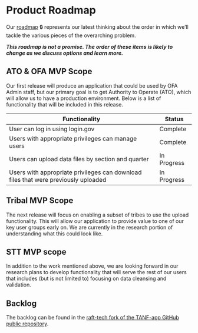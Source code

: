 # Product Roadmap
Our [roadmap](https://app.mural.co/t/officeoffamilyassistance2744/m/gsa6/1592336604317/61159efd030645a74c267130ea19b2083f87dd09) 🔒  represents our latest thinking about the order in which we’ll tackle the various pieces of the overarching problem.

**_This roadmap is not a promise. The order of these items is likely to change as we discuss options and learn more._**

## ATO & OFA MVP Scope
Our first release will produce an application that could be used by OFA Admin staff, but our primary goal is to get Authority to Operate (ATO), which will allow us to have a production environment. Below is a list of functionality that will be included in this release.

| Functionality | Status | 
| -------- | ------- | 
| User can log in using login.gov | Complete
| Users with appropriate privileges can manage users | Complete
| Users can upload data files by section and quarter | In Progress
| Users with appropriate privileges can download files that were previously uploaded     | In Progress

## Tribal MVP Scope
The next release will focus on enabling a subset of tribes to use the upload functionality. This will allow our application to provide value to one of our key user groups early on. We are currently in the research portion of understanding what this could look like. 

## STT MVP scope
In addition to the work mentioned above, we are looking forward in our research plans to develop functionality that will serve the rest of our users that includes (but is not limited to) focusing on data cleansing and validation. 
## Backlog
The backlog can be found in the [raft-tech fork of the TANF-app GitHub public repository](https://github.com/raft-tech/TANF-app/issues).
